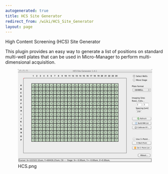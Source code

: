 ```yaml
---
autogenerated: true
title: HCS Site Generator
redirect_from: /wiki/HCS_Site_Generator
layout: page
---
```


High Content Screening (HCS) Site Generator

This plugin provides an easy way to generate a list of positions on
standard multi-well plates that can be used in Micro-Manager to perform
multi-dimensional acquisition.

<figure>
<img src="/media/HCS.png" title="HCS.png" width="650" alt="HCS.png" /><figcaption aria-hidden="true">HCS.png</figcaption>
</figure>


